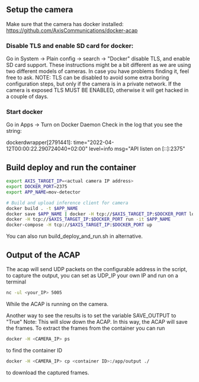 ## Setup the camera

Make sure that the camera has docker installed: https://github.com/AxisCommunications/docker-acap

### Disable TLS and enable SD card for docker:
Go in System -> Plain config -> search -> "Docker"  disable TLS, and enable SD card support.
These instructions might be a bit different as we are using two different models of cameras. In case you have problems finding it, feel free to ask.
NOTE: TLS can be disabled to avoid some extra boring configuration steps, but only if the camera is in a private network. If the camera is exposed TLS MUST BE ENABLED, otherwise it will get hacked in a couple of days.


### Start docker

Go in Apps -> Turn on Docker Daemon
Check in the log that you see the string:

dockerdwrapper[2791441]: time="2022-04-12T00:00:22.290724040+02:00" level=info msg="API listen on [::]:2375"


## Build deploy and run the container
```sh
export AXIS_TARGET_IP=<actual camera IP address>
export DOCKER_PORT=2375
export APP_NAME=mov-detector
```
```sh
# Build and upload inference client for camera
docker build . -t $APP_NAME 
docker save $APP_NAME | docker -H tcp://$AXIS_TARGET_IP:$DOCKER_PORT load
docker -H tcp://$AXIS_TARGET_IP:$DOCKER_PORT run -it $APP_NAME
docker-compose -H tcp://$AXIS_TARGET_IP:$DOCKER_PORT up
```

You can also run build_deploy_and_run.sh in alternative.

## Output of the ACAP
The acap will send UDP packets on the configurable address in the script, to capture the output, you can set as UDP_IP your own IP and run on a terminal 
```sh
nc -ul <your_IP> 5005
```
While the ACAP is running on the camera.

Another way to see the results is to set the variable SAVE_OUTPUT to "True" Note: This will slow down the ACAP. In this way, the ACAP will save the frames.
To extract the frames from the container you can run
```sh
docker -H <CAMERA_IP> ps  
```
to find the container ID
```sh
docker -H <CAMERA_IP> cp <container ID>:/app/output ./
```
to download the captured frames.


